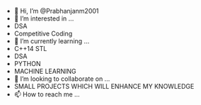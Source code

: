 - 👋 Hi, I’m @Prabhanjanm2001
- 👀 I’m interested in ...
- DSA
- Competitive Coding 
- 🌱 I’m currently learning ...
- C++14 STL 
- DSA 
- PYTHON
- MACHINE LEARNING
- 💞️ I’m looking to collaborate on ...
- SMALL PROJECTS WHICH WILL ENHANCE MY KNOWLEDGE 
- 📫 How to reach me ...

<!---
Coderm007/Coderm007 is a ✨ special ✨ repository because its `README.md` (this file) appears on your GitHub profile.
You can click the Preview link to take a look at your changes.
--->
